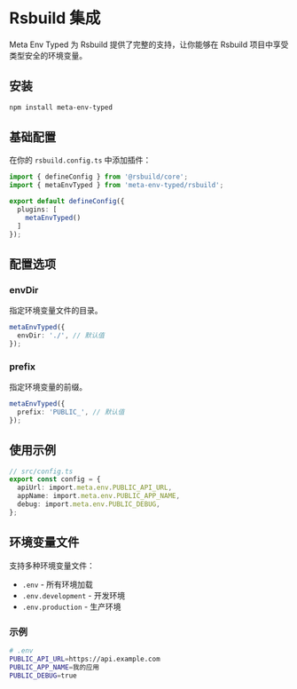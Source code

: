# Rsbuild 集成

Meta Env Typed 为 Rsbuild 提供了完整的支持，让你能够在 Rsbuild 项目中享受类型安全的环境变量。

## 安装

```bash
npm install meta-env-typed
```

## 基础配置

在你的 `rsbuild.config.ts` 中添加插件：

```typescript
import { defineConfig } from '@rsbuild/core';
import { metaEnvTyped } from 'meta-env-typed/rsbuild';

export default defineConfig({
  plugins: [
    metaEnvTyped()
  ]
});
```

## 配置选项

### envDir

指定环境变量文件的目录。

```typescript
metaEnvTyped({
  envDir: './', // 默认值
});
```

### prefix

指定环境变量的前缀。

```typescript
metaEnvTyped({
  prefix: 'PUBLIC_', // 默认值
});
```

## 使用示例

```typescript
// src/config.ts
export const config = {
  apiUrl: import.meta.env.PUBLIC_API_URL,
  appName: import.meta.env.PUBLIC_APP_NAME,
  debug: import.meta.env.PUBLIC_DEBUG,
};
```

## 环境变量文件

支持多种环境变量文件：

- `.env` - 所有环境加载
- `.env.development` - 开发环境
- `.env.production` - 生产环境

### 示例

```bash
# .env
PUBLIC_API_URL=https://api.example.com
PUBLIC_APP_NAME=我的应用
PUBLIC_DEBUG=true
```
